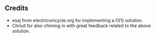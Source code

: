 ## Credits

- esaj from electricunicycle.org for implementing a O(1) solution.
- Chriull for also chiming in with great feedback related to the above solution.